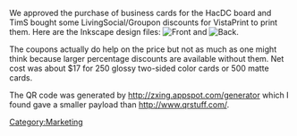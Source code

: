 We approved the purchase of business cards for the HacDC board and TimS
bought some LivingSocial/Groupon discounts for VistaPrint to print them.
Here are the Inkscape design files: ![Front](TMScard_SB.svg "Front") and
![Back](TMScard_Back_CC.svg "Back").

The coupons actually do help on the price but not as much as one might
think because larger percentage discounts are available without them.
Net cost was about \$17 for 250 glossy two-sided color cards or 500
matte cards.

The QR code was generated by <http://zxing.appspot.com/generator> which
I found gave a smaller payload than <http://www.qrstuff.com/>.

[Category:Marketing](Category:Marketing "wikilink")